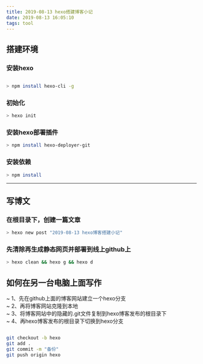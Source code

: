 ```yaml
---
title: 2019-08-13 hexo搭建博客小记
date: 2019-08-13 16:05:10
tags: tool
---
```


## 搭建环境

### 安装hexo

```bash

> npm install hexo-cli -g
```

### 初始化

```bash
> hexo init
```

### 安装hexo部署插件

```bash
> npm install hexo-deployer-git
```

### 安装依赖

```bash
> npm install
```
---

## 写博文

### 在根目录下，创建一篇文章

```bash
> hexo new post "2019-08-13 hexo博客搭建小记"
```
### 先清除再生成静态网页并部署到线上github上

```bash
> hexo clean && hexo g && hexo d
```

## 如何在另一台电脑上面写作

~ 1、先在github上面的博客网站建立一个hexo分支  
~ 2、再将博客网站克隆到本地  
~ 3、将博客网站中的隐藏的.git文件复制到hexo博客发布的根目录下  
~ 4、再hexo博客发布的根目录下切换到hexo分支

```bash

git checkout -b hexo
git add .
git commit -m "备份"
git push origin hexo
```






